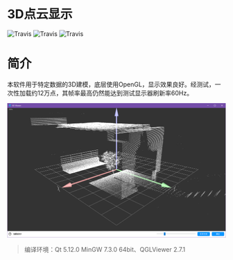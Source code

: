 # 3D点云显示

![Travis](https://img.shields.io/badge/version-v0.0.1-blue.svg)
![Travis](https://img.shields.io/badge/author-Jx-orange.svg)
![Travis](https://img.shields.io/badge/license-GNU-brightgreen.svg)

# 简介

本软件用于特定数据的3D建模，底层使用OpenGL，显示效果良好。经测试，一次性加载约12万点，其帧率最高仍然能达到测试显示器刷新率60Hz。

![](https://github.com/ZhengJunX/3DViewer/raw/master/resourse/image/3DViewer.png)

> 编译环境：Qt 5.12.0 MinGW 7.3.0 64bit、QGLViewer 2.7.1